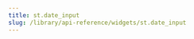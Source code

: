 ```yaml
---
title: st.date_input
slug: /library/api-reference/widgets/st.date_input
---
```


<Autofunction function="streamlit.date_input" />
